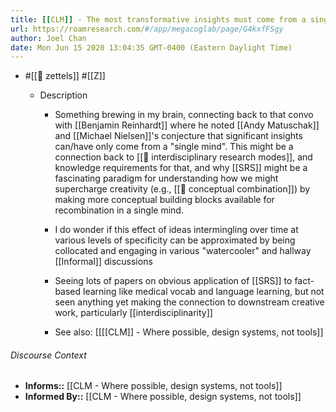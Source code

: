 ```yaml
---
title: [[CLM]] - The most transformative insights must come from a single "mind"
url: https://roamresearch.com/#/app/megacoglab/page/G4kxfFSgy
author: Joel Chan
date: Mon Jun 15 2020 13:04:35 GMT-0400 (Eastern Daylight Time)
---
```


- #[[🌲 zettels]] #[[Z]]

    - Description

        - Something brewing in my brain, connecting back to that convo with [[Benjamin Reinhardt]] where he noted [[Andy Matuschak]] and [[Michael Nielsen]]'s conjecture that significant insights can/have only come from a "single mind". This might be a connection back to [[🧱 interdisciplinary research modes]], and knowledge requirements for that, and why [[SRS]] might be a fascinating paradigm for understanding how we might supercharge creativity (e.g., [[🧱 conceptual combination]]) by making more conceptual building blocks available for recombination in a single mind.

        - I do wonder if this effect of ideas intermingling over time at various levels of specificity can be approximated by being collocated and engaging in various "watercooler" and hallway [[Informal]] discussions

        - Seeing lots of papers on obvious application of [[SRS]] to fact-based learning like medical vocab and language learning, but not seen anything yet making the connection to downstream creative work, particularly [[interdisciplinarity]]

        - See also: [[[[CLM]] - Where possible, design systems, not tools]]

###### Discourse Context

- **Informs::** [[CLM - Where possible, design systems, not tools]]
- **Informed By::** [[CLM - Where possible, design systems, not tools]]
